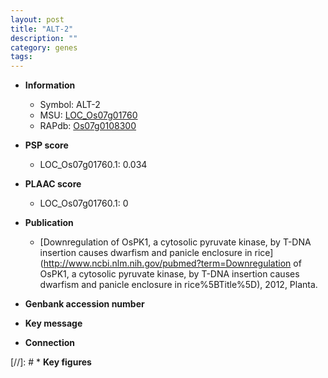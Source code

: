 ```yaml
---
layout: post
title: "ALT-2"
description: ""
category: genes
tags: 
---
```


* **Information**  
    + Symbol: ALT-2  
    + MSU: [LOC_Os07g01760](http://rice.plantbiology.msu.edu/cgi-bin/ORF_infopage.cgi?orf=LOC_Os07g01760)  
    + RAPdb: [Os07g0108300](http://rapdb.dna.affrc.go.jp/viewer/gbrowse_details/irgsp1?name=Os07g0108300)  

* **PSP score**  
    + LOC_Os07g01760.1: 0.034 

* **PLAAC score**  
    + LOC_Os07g01760.1: 0 

* **Publication**  
    + [Downregulation of OsPK1, a cytosolic pyruvate kinase, by T-DNA insertion causes dwarfism and panicle enclosure in rice](http://www.ncbi.nlm.nih.gov/pubmed?term=Downregulation of OsPK1, a cytosolic pyruvate kinase, by T-DNA insertion causes dwarfism and panicle enclosure in rice%5BTitle%5D), 2012, Planta.

* **Genbank accession number**  

* **Key message**  

* **Connection**  

[//]: # * **Key figures**  


